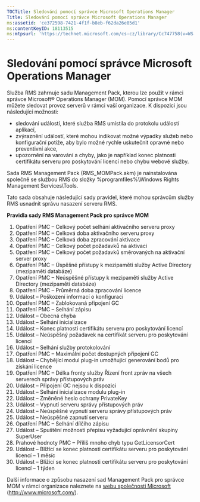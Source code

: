 ```yaml
---
TOCTitle: Sledování pomocí správce Microsoft Operations Manager
Title: Sledování pomocí správce Microsoft Operations Manager
ms:assetid: 'ce372598-7421-4f1f-b8eb-f62da26e85d1'
ms:contentKeyID: 18113515
ms:mtpsurl: 'https://technet.microsoft.com/cs-cz/library/Cc747758(v=WS.10)'
---
```


Sledování pomocí správce Microsoft Operations Manager
=====================================================

Služba RMS zahrnuje sadu Management Pack, kterou lze použít v rámci správce Microsoft® Operations Manager (MOM). Pomocí správce MOM můžete sledovat provoz serverů v rámci vaší organizace. K dispozici jsou následující možnosti:

-   sledování událostí, které služba RMS umístila do protokolu událostí aplikací,
-   zvýraznění událostí, které mohou indikovat možné výpadky služeb nebo konfigurační potíže, aby bylo možné rychle uskutečnit opravné nebo preventivní akce,
-   upozornění na varování a chyby, jako je například konec platnosti certifikátu serveru pro poskytování licencí nebo chybu webové služby.

Sada RMS Management Pack (RMS\_MOMPack.akm) je nainstalována společně se službou RMS do složky %programfiles%\\Windows Rights Management Services\\Tools.

Tato sada obsahuje následující sady pravidel, které mohou správcům služby RMS usnadnit správu nasazení serveru RMS.

**Pravidla sady RMS Management Pack pro správce MOM**

1.  Opatření PMC – Celkový počet selhání aktivačního serveru proxy
2.  Opatření PMC – Celková doba aktivačního serveru proxy
3.  Opatření PMC – Celková doba zpracování aktivace
4.  Opatření PMC – Celkový počet požadavků na aktivaci
5.  Opatření PMC – Celkový počet požadavků směrovaných na aktivační server proxy
6.  Opatření PMC – Úspěšné přístupy k mezipaměti služby Active Directory (mezipaměti databáze)
7.  Opatření PMC – Neúspěšné přístupy k mezipaměti služby Active Directory (mezipaměti databáze)
8.  Opatření PMC – Průměrná doba zpracování licence
9.  Událost – Poškození informací o konfiguraci
10. Opatření PMC – Zablokovaná připojení GC
11. Opatření PMC – Selhání zápisu
12. Událost – Obecná chyba
13. Událost – Selhání inicializace
14. Událost – Konec platnosti certifikátu serveru pro poskytování licencí
15. Událost – Neúspěšný požadavek na certifikát serveru pro poskytování licencí
16. Událost – Selhání služby protokolování
17. Opatření PMC – Maximální počet dostupných připojení GC
18. Událost – Chybějící modul plug-in umožňující generování bodů pro získání licence
19. Opatření PMC – Délka fronty služby Řízení front zpráv na všech serverech správy přístupových práv
20. Událost – Připojení GC nejsou k dispozici
21. Událost – Selhání inicializace modulu plug-in
22. Událost – Změněné heslo ochrany PrivateKey
23. Událost – Vypnutí serveru správy přístupových práv
24. Událost – Neúspěšné vypnutí serveru správy přístupových práv
25. Událost – Neúspěšné zapnutí serveru
26. Opatření PMC – Selhání dílčího zápisu
27. Událost – Spuštění možnosti přepisu vyžadující oprávnění skupiny SuperUser
28. Prahové hodnoty PMC – Příliš mnoho chyb typu GetLicensorCert
29. Událost – Blížící se konec platnosti certifikátu serveru pro poskytování licencí – 1 měsíc
30. Událost – Blížící se konec platnosti certifikátu serveru pro poskytování licencí – 1 týden

Další informace o způsobu nasazení sad Management Pack pro správce MOM v rámci organizace naleznete na [webu společnosti Microsoft](http://www.microsoft.com/) (http://www.microsoft.com/).
